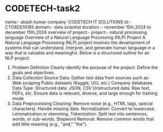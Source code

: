 # CODETECH-task2
name:- akash kumar
company :CODETECH IT SOLUTIONS
id:- CTO8DS10185
domain:- data scientist 
duration :- november 15th,2024 to december 15th,2024
overview of project:-
project:- natural processing language
Overview of a Natural Language Processing (NLP) Project
A Natural Language Processing (NLP) project involves the development of systems that can understand, interpret, and generate human language in a way that is valuable and meaningful. Below is a structured outline for an NLP project:
1. Problem Definition
Clearly identify the purpose of the project.
Define the goals and objectives.
2. Data Collection
Source Data: Gather text data from sources such as:
Web scraping
Public datasets (Kaggle, UCI, etc.)
Company databases
Data Type:
Structured data: JSON, CSV
Unstructured data: Raw text, PDFs, etc.
Ensure data is relevant, diverse, and large enough for training mode
3. Data Preprocessing
Cleaning:
Remove noise (e.g., HTML tags, special characters).
Handle missing data.
Normalization:
Convert to lowercase.
Lemmatization or stemming.
Tokenization:
Split text into sentences, words, or sub-words.
Stopword Removal:
Remove common words that add little meaning (e.g., "and," "the").
